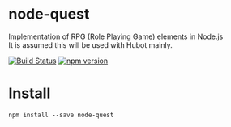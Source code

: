 # node-quest

Implementation of RPG (Role Playing Game) elements in Node.js  
It is assumed this will be used with Hubot mainly.  

[![Build Status](https://travis-ci.org/ara-ta3/node-quest.svg?branch=master)](https://travis-ci.org/ara-ta3/node-quest)
[![npm version](https://badge.fury.io/js/node-quest.svg)](https://badge.fury.io/js/node-quest)


# Install

```
npm install --save node-quest 
```


